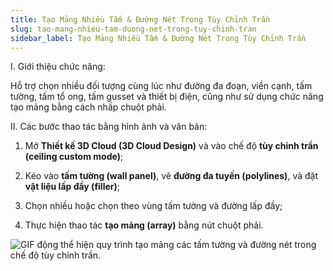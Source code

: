 ```yaml
---
title: Tạo Mảng Nhiều Tấm & Đường Nét Trong Tùy Chỉnh Trần
slug: tao-mang-nhieu-tam-duong-net-trong-tuy-chinh-tran
sidebar_label: Tạo Mảng Nhiều Tấm & Đường Nét Trong Tùy Chỉnh Trần
---
```


I. Giới thiệu chức năng:

Hỗ trợ chọn nhiều đối tượng cùng lúc như đường đa đoạn, viền cạnh, tấm tường, tấm tổ ong, tấm gusset và thiết bị điện, cũng như sử dụng chức năng tạo mảng bằng cách nhấp chuột phải.

II. Các bước thao tác bằng hình ảnh và văn bản:

1. Mở **Thiết kế 3D Cloud (3D Cloud Design)** và vào chế độ **tùy chỉnh trần (ceiling custom mode)**;

2. Kéo vào **tấm tường (wall panel)**, vẽ **đường đa tuyến (polylines)**, và đặt **vật liệu lấp đầy (filler)**;

3. Chọn nhiều hoặc chọn theo vùng tấm tường và đường lấp đầy;

4. Thực hiện thao tác **tạo mảng (array)** bằng nút chuột phải.

![GIF động thể hiện quy trình tạo mảng các tấm tường và đường nét trong chế độ tùy chỉnh trần.](https://storage.googleapis.com/jegavn_kb/images/5c0b25b7-7194-433a-a599-12217d018b1e.gif)